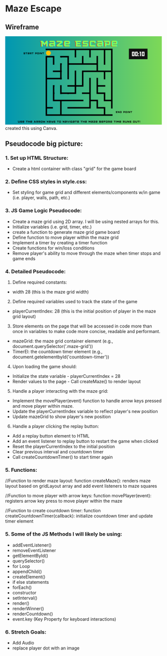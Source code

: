 # Maze Escape

## Wireframe

![Alt text](image.png)
created this using Canva.

## Pseudocode big picture:

### 1. Set up HTML Structure:
- Create a html container with class "grid" for the game board
### 2. Define CSS styles in style.css:
- Set styling for game grid and different elements/components w/in game (i.e. player, walls, path, etc.)
### 3. JS Game Logic Pseudocode:
-  Create a maze grid using 2D array. I will be using nested arrays for this.
- Initialize variables (i.e. grid, timer, etc.)
- create a function to generate maze grid game board
- Define function to move player within the maze grid
- Implement a timer by creating a timer function
- Create functions for win/loss conditions 
- Remove player's ability to move through the maze when timer stops and game ends

### 4. Detailed Pseudocode: 
1. Define required constants:
  - width 28 (this is the maze grid width)
2. Define required variables used to track the state of the game
  - playerCurrentIndex: 28 (this is the initial position of player in the maze grid layout)
3. Store elements on the page that will be accessed in code more than once in variables to make code more concise, readable and performant.
  - mazeGrid: the maze grid container element (e.g., document.querySelector('.maze-grid'))
  - TimerEl: the countdown timer element (e.g., document.getelementbyId('countdown-timer'))
4. Upon loading the game should:
  - Initialize the state variable - playerCurrentIndex = 28
  - Render values to the page - Call createMaze() to render layout
5. Handle a player interacting with the maze grid:
  - Implement the movePlayer(event) function to handle arrow keys pressed and move player within maze.
  - Update the playerCurrentIndex variable to reflect player's new position 
  - Update mazeGrid to show player's new position
6. Handle a player clicking the replay button:
  - Add a replay button element to HTML
  - Add an event listener to replay button to restart the game when clicked
  - Reset the playerCurrentIndex to the initial position
  - Clear previous interval and countdown timer
  - Call createCountdownTimer() to start timer again

### 5. Functions:

//Function to render maze layout:
function createMaze(): renders maze layout based on gridLayout array and add event listeners to maze squares

//Function to move player with arrow keys:
function movePlayer(event): registers arrow key press to move player within the maze

//Function to create countdown timer:
function createCountdownTimer(callback): initialize countdown timer and update timer element

### 5. Some of the JS Methods I will likely be using:

- addEventListener()
- removeEventListener
- getElementById()
- querySelector()
- for Loop
- appendChild()
- createElement()
- if else statements
- forEach()
- constructor
- setInterval()
- render()
- renderWinner()
- renderCountdown()
- event.key (Key Property for keyboard interactions)

### 6. Stretch Goals:
- Add Audio
- replace player dot with an image 